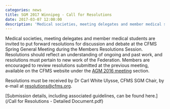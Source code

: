 ```yaml
---
categories: news
title: SGM 2017 Winnipeg - Call for Resolutions
date: 2017-03-07 12:00:00
description: 'Medical societies, meeting delegates and member medical students are invited to put forward resolutions for discussion and debate at the CFMS Spring General Meeting during the Members Resolutions Session'
---
```



Medical societies, meeting delegates and member medical students are invited to put forward resolutions for discussion and debate at the CFMS Spring General Meeting during the Members Resolutions Session. Resolutions should reflect an understanding of ongoing and past work, and resolutions must pertain to new work of the Federation. Members are encouraged to review resolutions submitted at the previous meeting, available on the CFMS website under the [AGM 2016 meeting](http://www.cfms.org/meetings/agm-2016-edmonton.html) section.

Resolutions must be received by Dr Carl White Ulysse, CFMS SGM Chair, by e-mail at [resolutions@cfms.org](&#109;&#097;&#105;&#108;&#116;&#111;:&#114;&#101;&#115;&#111;&#108;&#117;&#116;&#105;&#111;&#110;&#115;&#064;&#099;&#102;&#109;&#115;&#046;&#111;&#114;&#103;).

[Submission details, including associated guidelines, can be found here.](/Call for Resolutions - Detailed Document.pdf)